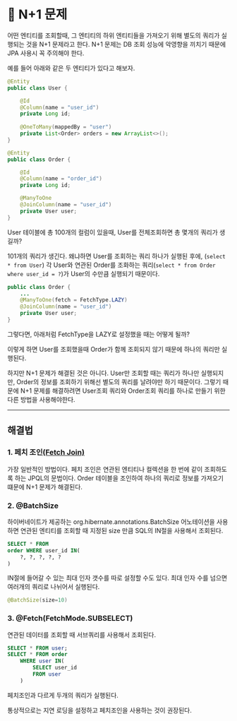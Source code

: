 # 📖 N+1 문제

어떤 엔티티를 조회할때, 그 엔티티의 하위 엔티티들을 가져오기 위해 별도의 쿼리가 실행되는 것을 N+1 문제라고 한다. N+1 문제는 DB 조회 성능에 악영향을 끼치기 때문에 JPA 사용시 꼭 주의해야 한다.

예를 들어 아래와 같은 두 엔티티가 있다고 해보자.
```java
@Entity
public class User {

    @Id
    @Column(name = "user_id")
    private Long id;
    
    @OneToMany(mappedBy = "user")
    private List<Order> orders = new ArrayList<>();
}

@Entity
public class Order {

    @Id
    @Column(name = "order_id")
    private Long id;

    @ManyToOne
    @JoinColumn(name = "user_id")
    private User user;
}
```

User 테이블에 총 100개의 컬럼이 있을때, User를 전체조회하면 총 몇개의 쿼리가 생길까?

101개의 쿼리가 생긴다. 왜냐하면 User를 조회하는 쿼리 하나가 실행된 후에, (`select * from User`) 각 User와 연관된 Order를 조화하는 쿼리(`select * from Order where user_id = ?`)가 User의 수만큼 실행되기 때문이다.

```java
public class Order {
    ...
    @ManyToOne(fetch = FetchType.LAZY)
    @JoinColumn(name = "user_id")
    private User user;
}
```

그렇다면, 아래처럼 FetchType을 LAZY로 설정했을 때는 어떻게 될까?

이렇게 하면 User를 조회했을때 Order가 함께 조회되지 않기 때문에 하나의 쿼리만 실행된다.

하지만 N+1 문제가 해결된 것은 아니다. User만 조회할 때는 쿼리가 하나만 실행되지만, Order의 정보를 조회하기 위해선 별도의 쿼리를 날려야만 하기 때문이다. 그렇기 때문에 N+1 문제를 해결하려면 User조회 쿼리와 Order조회 쿼리를 하나로 만들기 위한 다른 방법을 사용해야한다.

---

## 해결법

### 1. 페치 조인<a href="./JPQL/Fetch Join.md">(Fetch Join)</a>

가장 일반적인 방법이다. 페치 조인은 연관된 엔티티나 컬렉션을 한 번에 같이 조회하도록 하는 JPQL의 문법이다. Order 테이블을 조인하여 하나의 쿼리로 정보를 가져오기 떄문에 N+1 문제가 해결된다. 

### 2. @BatchSize

하이버네이트가 제공하는 org.hibernate.annotations.BatchSize 어노테이션을 사용하면 연관된 엔티티를 조회할 때 지정된 size 만큼 SQL의 IN절을 사용해서 조회된다.
```sql
SELECT * FROM
order WHERE user_id IN(
    ?, ?, ?, ?, ?
)
```
IN절에 들어갈 수 있는 최대 인자 갯수를 따로 설정할 수도 있다. 최대 인자 수를 넘으면 여러개의 쿼리로 나뉘어서 실행된다.
```java
@BatchSize(size=10)
```

### 3. @Fetch(FetchMode.SUBSELECT)
연관된 데이터를 조회할 때 서브쿼리를 사용해서 조회된다.
```sql
SELECT * FROM user;
SELECT * FROM order
    WHERE user IN(
        SELECT user_id
        FROM user
    )
```
페치조인과 다르게 두개의 쿼리가 실행된다. 

통상적으로는 지연 로딩을 설정하고 페치조인을 사용하는 것이 권장된다.